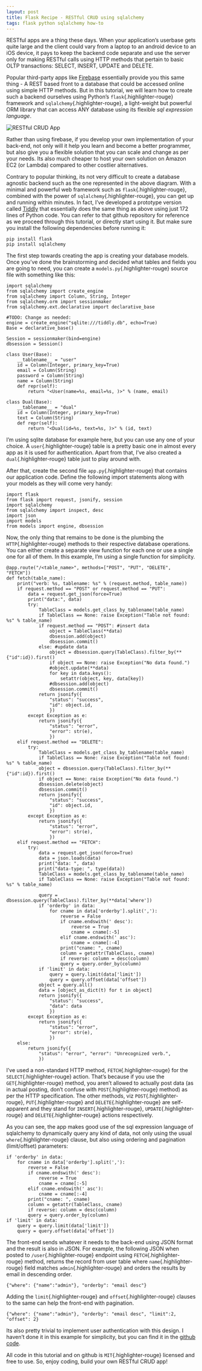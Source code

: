 ```yaml
---
layout: post
title: Flask Recipe - RESTful CRUD using sqlalchemy
tags: flask python sqlalchemy how-to
---
```


RESTful apps are a thing these days. When your application’s userbase gets quite large and the client could vary from a laptop to an android device to an iOS device, it pays to keep the backend code separate and use the server only for making RESTful calls using HTTP methods that pertain to basic OLTP transactions: SELECT, INSERT, UPDATE and DELETE.<!--more-->

Popular third-party apps like [Firebase](https://en.wikipedia.org/wiki/Firebase#Realtime_Database) essentially provide you this same thing - A REST based front to a database that could be accessed online using simple HTTP methods. But in this tutorial, we will learn how to create such a backend ourselves using Python’s `flask`{.highlighter-rouge} framework and `sqlalchemy`{.highlighter-rouge}, a light-weight but powerful ORM library that can access ANY database using its flexible *sql expression language*.

![RESTful CRUD App](/uploads/old/restful-crud.png)

Rather than using firebase, if you develop your own implementation of your back-end, not only will it help you learn and become a better programmer, but also give you a flexible solution that you can scale and change as per your needs. Its also much cheaper to host your own solution on Amazon EC2 (or Lambda) compared to other costlier alternatives.

Contrary to popular thinking, its not very difficult to create a database agnostic backend such as the one represented in the above diagram. With a minimal and powerful web framework such as `flask`{.highlighter-rouge}, combined with the power of `sqlalchemy`{.highlighter-rouge}, you can get up and running within minutes. In fact, I’ve developed a prototype version called [Tiddly](https://github.com/prahladyeri/tiddly) that essentially does the same thing as above using just 172 lines of Python code. You can refer to that github repository for reference as we proceed through this tutorial, or directly start using it. But make sure you install the following dependencies before running it:

	pip install flask
	pip install sqlalchemy

The first step towards creating the app is creating your database models. Once you’ve done the brainstorming and decided what tables and fields you are going to need, you can create a `models.py`{.highlighter-rouge} source file with something like this:

	import sqlalchemy
	from sqlalchemy import create_engine
	from sqlalchemy import Column, String, Integer
	from sqlalchemy.orm import sessionmaker
	from sqlalchemy.ext.declarative import declarative_base

	#TODO: Change as needed:
	engine = create_engine("sqlite:///tiddly.db", echo=True)
	Base = declarative_base()

	Session = sessionmaker(bind=engine)
	dbsession = Session()

	class User(Base):
		__tablename__ = "user"
		id = Column(Integer, primary_key=True)
		email = Column(String)
		password = Column(String)
		name = Column(String)
		def repr(self):
			return "<User(name=%s, email=%s, )>" % (name, email)
			
	class Dual(Base):
		__tablename__ = "dual"
		id = Column(Integer, primary_key=True)
		text = Column(String)
		def repr(self):
			return "<Dual(id=%s, text=%s, )>" % (id, text)

I’m using sqlite database for example here, but you can use any one of your choice. A `user`{.highlighter-rouge} table is a pretty basic one in almost every app as it is used for authentication. Apart from that, I’ve also created a `dual`{.highlighter-rouge} table just to play around with.

After that, create the second file `app.py`{.highlighter-rouge} that contains our application code. Define the following import statements along with your models as they will come very handy:

	import flask
	from flask import request, jsonify, session
	import sqlalchemy
	from sqlalchemy import inspect, desc
	import json
	import models
	from models import engine, dbsession

Now, the only thing that remains to be done is the plumbing the `HTTP`{.highlighter-rouge} methods to their respective database operations. You can either create a separate view function for each one or use a single one for all of them. In this example, I’m using a single function for simplicity.

	@app.route("/<table_name>", methods=["POST", "PUT", "DELETE", "FETCH"])
	def fetch(table_name):
		print("verb: %s, tablename: %s" % (request.method, table_name))
		if request.method == "POST" or request.method == "PUT":
			data = request.get_json(force=True)
			print("data:", data)
			try:
				TableClass = models.get_class_by_tablename(table_name)
				if TableClass == None: raise Exception("Table not found: %s" % table_name)
				if request.method == "POST": #insert data
					object = TableClass(**data)
					dbsession.add(object)
					dbsession.commit()
				else: #update data
					object = dbsession.query(TableClass).filter_by(**{"id":id}).first()
					if object == None: raise Exception("No data found.")
					#object.update(**data)
					for key in data.keys():
						setattr(object, key, data[key])
					#dbsession.add(object)
					dbsession.commit()
				return jsonify({
					"status": "success",
					"id": object.id,
					})
			except Exception as e:
				return jsonify({
					"status": "error",
					"error": str(e),
					})
		elif request.method == "DELETE":
			try:
				TableClass = models.get_class_by_tablename(table_name)
				if TableClass == None: raise Exception("Table not found: %s" % table_name)
				object = dbsession.query(TableClass).filter_by(**{"id":id}).first()
				if object == None: raise Exception("No data found.")
				dbsession.delete(object)
				dbsession.commit()
				return jsonify({
					"status": "success",
					"id": object.id,
					})
			except Exception as e:
				return jsonify({
					"status": "error",
					"error": str(e),
					})
		elif request.method == "FETCH":
			try:
				data = request.get_json(force=True)
				data = json.loads(data)
				print("data: ", data)
				print("data-type: ", type(data))
				TableClass = models.get_class_by_tablename(table_name)
				if TableClass == None: raise Exception("Table not found: %s" % table_name)
				
				query = dbsession.query(TableClass).filter_by(**data['where'])
				if 'orderby' in data:
					for cname in data['orderby'].split(','):
						reverse = False
						if cname.endswith(' desc'):
							reverse = True
							cname = cname[:-5]
						elif cname.endswith(' asc'):
							cname = cname[:-4]
						print("cname: ", cname)
						column = getattr(TableClass, cname)
						if reverse: column = desc(column)
						query = query.order_by(column)
				if 'limit' in data:
					query = query.limit(data['limit'])
					query = query.offset(data['offset'])
				object = query.all()
				data = [object_as_dict(t) for t in object]
				return jsonify({
					"status": "success", 
					"data": data
					})
			except Exception as e:
				return jsonify({
					"status": "error",
					"error": str(e),
					})
		else:
			return jsonify({
				"status": "error", "error": "Unrecognized verb.",
				})

I’ve used a non-standard HTTP method, `FETCH`{.highlighter-rouge} for the `SELECT`{.highlighter-rouge} action. That’s because if you use the `GET`{.highlighter-rouge} method, you aren’t allowed to actually post data (as in actual posting, don’t confuse with `POST`{.highlighter-rouge} method) as per the HTTP specification. The other methods, viz `POST`{.highlighter-rouge}, `PUT`{.highlighter-rouge} and `DELETE`{.highlighter-rouge} are self-apparent and they stand for `INSERT`{.highlighter-rouge}, `UPDATE`{.highlighter-rouge} and `DELETE`{.highlighter-rouge} actions respectively.

As you can see, the app makes good use of the sql expression language of sqlalchemy to dynamically query any kind of data, not only using the usual `where`{.highlighter-rouge} clause, but also using ordering and pagination (limit/offset) parameters:

	if 'orderby' in data:
		for cname in data['orderby'].split(','):
			reverse = False
			if cname.endswith(' desc'):
				reverse = True
				cname = cname[:-5]
			elif cname.endswith(' asc'):
				cname = cname[:-4]
			print("cname: ", cname)
			column = getattr(TableClass, cname)
			if reverse: column = desc(column)
			query = query.order_by(column)
	if 'limit' in data:
		query = query.limit(data['limit'])
		query = query.offset(data['offset'])

The front-end sends whatever it needs to the back-end using JSON format and the result is also in JSON. For example, the following JSON when posted to `/user`{.highlighter-rouge} endpoint using `FETCH`{.highlighter-rouge} method, returns the record from user table where `name`{.highlighter-rouge} field matches `admin`{.highlighter-rouge} and orders the results by email in descending order.

	{"where": {"name":"admin"}, "orderby": "email desc"}

Adding the `limit`{.highlighter-rouge} and `offset`{.highlighter-rouge} clauses to the same can help the front-end with pagination.

	{"where": {"name":"admin"}, "orderby": "email desc", "limit":2, "offset": 2}

Its also pretty trivial to implement user authentication with this design. I haven’t done it in this example for simplicity, but you can find it in the [github code](https://github.com/prahladyeri/tiddly).

All code in this tutorial and on github is `MIT`{.highlighter-rouge} licensed and free to use. So, enjoy coding, build your own RESTful CRUD app!